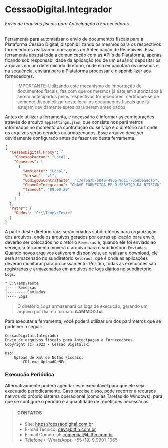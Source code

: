 # CessaoDigital.Integrador
###### Envio de arquivos fiscais para Antecipação à Fornecedores.
Ferramenta para automatizar o envio de documentos fiscais para a Plataforma Cessão Digital, disponibilizando os mesmos para os respectivos fornecedores realizarem operações de Antecipação de Recebíveis. Essa ferramenta abstrai toda a comunicação com as API's da Plataforma, apenas ficando sob responsabilidade da aplicação (ou de um usuário) depositar os arquivos em um determinado diretório, onde ela empacotará os mesmos e, na sequência, enviará para a Plataforma processar e disponibilizar aos fornecedores.

> IMPORTANTE: Utilizando este mecanismo de importação de documentos fiscais, faz com que os mesmos já estejam autorizados à serem antecipados pelos respectivos fornecedores. certifique-se de somente disponibilizar neste local os documentos fiscais que já estejam devidamente aptos para serem antecipados.

Antes de utilizar a ferramenta, é necessário é informar as configurações através do arquivo `appsettings.json`, que consiste nos parâmetros informados no momento da contratação do serviço e o diretório raiz onde os arquivos serão gerados ou armazenados. Esse arquivo deve ser devidamente configurado antes de fazer uso desta ferramenta.

```json
{
  "CessaoDigital.Proxy": {
    "ConexaoPadrao": "Local",
    "Conexoes": [
      {
        "Ambiente": "Local",
        "Versao": "v1",
        "CodigoDoContratante": "c7efea7b-5040-4956-9d11-755dbeaddf5",
        "ChaveDeIntegracao": "CHAVE-FORNECIDA-PELO-SERVIÇO-DA-BITSIGN",
        "Timeout": "00:00:20"
      }
    ]
  },
  "Paths": {
    "Dados": "C:\\Temp\\Teste"
  }
}
```
A partir deste diretório raiz, serão criados subdiretórios para organização dos arquivos, onde os arquivos gerados por outras aplicação para envio, deverão ser colocados no diretório `Remessas` e, quando ele foi enviado ao serviço, a ferramenta moverá o arquivo para o subdiretório `Enviadas`. Quando novos arquivos estiverem disponíveis, ao realizar a download, ele será armazenado no subdiretório `Retornos`, que é onde as aplicações deverão monitorar para processamento. Por fim, todas as execuções são registradas e armazenadas em arquivos de logs diários no subdiretório `Logs`.
```
* C:\Temp\Teste
|---- Remessas
|-------- Enviadas
|---- Logs
```

> O diretório *Logs* armazenará os logs de execução, gerando um arquivo por dia, no formato **AAMMDD.txt**.

Para executar a ferramenta, você poderá utilizar um dos parâmetros que se pode ver a seguir:

```
CessaoDigital.Integrador
Envio de arquivos fiscais para Antecipaçao à Fornecedores.
Copyright (C) 2023 - Cessao Digital(R)

Uso:
    Upload de Xml de Notas Fiscais:
        CDI.exe UploadDeNFe
```

### Execução Periódica
Alternativamente poderá agendar este executável para que ele seja executado periodicamente. Caso precise disso, pode recorrer à recursos nativos do próprio sistema operacional (como as Tarefas do Windows), para que se configure o período e a quantidade de repetições necessárias.

> #### CONTATOS
>
> - Site: <https://cessaodigital.com.br>
> - E-mail Técnico: <dev@bitfin.com.br>
> - E-mail Comercial: <comercial@bitfin.com.br>
> - Telefone (+WhatsApp): +55 (19) 9.9901-1065
